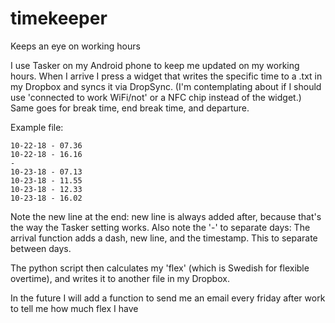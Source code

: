 # timekeeper
Keeps an eye on working hours

I use Tasker on my Android phone to keep me updated on my working hours.
When I arrive I press a widget that writes the specific time to a .txt in my Dropbox and syncs it via DropSync. (I'm contemplating about if I should use 'connected to work WiFi/not' or a NFC chip instead of the widget.)
Same goes for break time, end break time, and departure.

Example file:
```
10-22-18 - 07.36
10-22-18 - 16.16
-
10-23-18 - 07.13
10-23-18 - 11.55
10-23-18 - 12.33
10-23-18 - 16.02

```
Note the new line at the end: new line is always added after, because that's the way the Tasker setting works.
Also note the '-' to separate days: The arrival function adds a dash, new line, and the timestamp. This to separate between days.

The python script then calculates my 'flex' (which is Swedish for flexible overtime), and writes it to another file in my Dropbox.

In the future I will add a function to send me an email every friday after work to tell me how much flex I have
